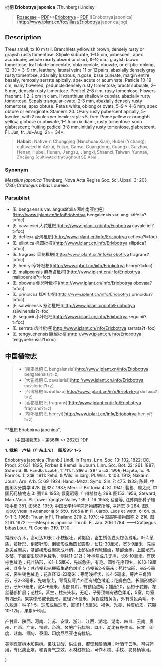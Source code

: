 枇杷 **Eriobotrya japonica** (Thunberg) Lindley

> [Rosaceae](http://www.iplant.cn/info/Rosaceae?t=foc) - [PDF](http://www.iplant.cn/foc/pdf/Rosaceae.pdf)>>[Eriobotrya](http://www.iplant.cn/info/Eriobotrya?t=foc) - [PDF](http://www.iplant.cn/foc/pdf/Eriobotrya.pdf)
![Eriobotrya japonica](http://www.iplant.cn/foc/illast/Eriobotrya japonica.jpg)

## Description

Trees small, to 10 m tall. Branchlets yellowish brown, densely rusty or grayish rusty tomentose. Stipule subulate, 1–1.5 cm, pubescent, apex acuminate; petiole nearly absent or short, 6–10 mm, grayish brown tomentose; leaf blade lanceolate, oblanceolate, obovate, or elliptic-oblong, 12–30 × 3–9 cm, leathery, lateral veins 11 or 12 pairs, abaxially densely gray rusty tomentose, adaxially lustrous, rugose, base cuneate, margin entire basally, remotely serrate apically, apex acute or acuminate. Panicle 10–19 cm, many flowered; peduncle densely rusty tomentose; bracts subulate, 2–5 mm, densely rusty tomentose. Pedicel 2–8 mm, rusty tomentose. Flowers fragrant, 1.2–2 cm in diam. Hypanthium shallowly cupular, abaxially rusty tomentose. Sepals triangular-ovate, 2–3 mm, abaxially densely rusty tomentose, apex obtuse. Petals white, oblong or ovate, 5–9 × 4–6 mm, apex obtuse or emarginate. Stamens 20. Ovary rusty pubescent apically, 5-loculed, with 2 ovules per locule; styles 5, free. Pome yellow or orangish yellow, globose or obovate, 1–1.5 cm in diam., rusty tomentose, soon glabrescent; fruiting pedicel 3–8 mm, initially rusty tomentose, glabrescent. Fl. Jun, fr. Jul–Aug. 2n = 34*.

> **Habait** : 
> Native in Chongqing (Nanchuan Xian), Hubei (Yichang); cultivated in Anhui, Fujian, Gansu, Guangdong, Guangxi, Guizhou, Henan, Hubei, Hunan, Jiangsu, Jiangxi, Shaanxi, Taiwan, Yunnan, Zhejiang [cultivated throughout SE Asia].

### Synonym
*Mespilus japonica* Thunberg, Nova Acta Regiae Soc. Sci. Upsal. 3: 208. 1780; *Crataegus bibas* Loureiro.

### Parsublist

* [E.  bengalensis var. angustifolia  窄叶南亚枇杷](http://www.iplant.cn/info/Eriobotrya bengalensis var. angustifolia?t=foc)
* [E.  cavaleriei  大花枇杷](http://www.iplant.cn/info/Eriobotrya cavaleriei?t=foc)
* [E.  deflexa  台湾枇杷](http://www.iplant.cn/info/Eriobotrya deflexa?t=foc)
* [E.  elliptica  椭圆批把](http://www.iplant.cn/info/Eriobotrya elliptica?t=foc)
* [E.  fragrans  香花枇杷](http://www.iplant.cn/info/Eriobotrya fragrans?t=foc)
* [E.  henryi  窄叶枇杷](http://www.iplant.cn/info/Eriobotrya henryi?t=foc)
* [E.  malipoensis  麻栗坡枇杷](http://www.iplant.cn/info/Eriobotrya malipoensis?t=foc)
* [E.  obovata  倒卵叶枇杷](http://www.iplant.cn/info/Eriobotrya obovata?t=foc)
* [E.  prinoides  栎叶枇杷](http://www.iplant.cn/info/Eriobotrya prinoides?t=foc)
* [E.  salwinensis  怒江枇杷](http://www.iplant.cn/info/Eriobotrya salwinensis?t=foc)
* [E.  seguinii  小叶枇杷](http://www.iplant.cn/info/Eriobotrya seguinii?t=foc)
* [E.  serrata  齿叶枇杷](http://www.iplant.cn/info/Eriobotrya serrata?t=foc)
* [E.  tengyuehensis  腾越枇杷](http://www.iplant.cn/info/Eriobotrya tengyuehensis?t=foc)

## 中国植物志

> * [南亚枇杷  E.  bengalensis](http://www.iplant.cn/info/Eriobotrya bengalensis?t=z)
> * [大花枇杷  E.  cavaleriei](http://www.iplant.cn/info/Eriobotrya cavaleriei?t=z)
> * [台湾枇杷  E.  deflexa](http://www.iplant.cn/info/Eriobotrya deflexa?t=z)
> * [香花枇杷  E.  fragrans](http://www.iplant.cn/info/Eriobotrya fragrans?t=z)
> * [窄叶枇杷  E.  henryi](http://www.iplant.cn/info/Eriobotrya henryi?t=z)

**枇杷 Eriobotrya japonica",

* [《中国植物志》](http://www.iplant.cn/frps)- [第36卷](http://www.iplant.cn/frps/vol/36) >> 262页 [PDF](http://www.iplant.cn/frps/pdf/36/262.PDF)

**1. 枇杷　卢桔（广东土名）　图版35: 1-5**

Eriobotrya japonica (Thunb.) Lindl. in Trans. Linn. Soc. 13: 102. 1822; DC. Prodr. 2: 631. 1825; Forbes & Hemsl. in Journ. Linn. Soc. Bot. 23: 261. 1887; Schneid. Ill. Handb. Laubh. 1: 711. f. 386 a. 394 a-a2. 1906; Hayata, Ic. Pl. Formos. 1: 248. 1911: Rehd. & Wils. in Sarg. Pl. Wils. 1: 103. 1912; Nakai in Journ. Arn. Arb. 5: 69. 1924; Hand.-Mazz. Symb. Sin. 7: 475. 1933; 陈嵘, 中国树木分类学 428. 图327. 1937; Merr. in Brittonia 4: 81. 1941; 裴鉴、周太炎, 中国药用植物志 3: 图116. 1953; 侯宽昭等, 广州植物志 298. 图153. 1956; Steward, Man. Vasc. Pl. Lower Yangtze Valley 169. f. 16. 1958; 裴鉴等, 江苏南部种子植物手册 351. 图562. 1959; 中国医学科学院药物研究所等, 中药志 3: 284. 图8. 1960; Vidal in Adansonia 5: 550. 1965 & in Fl. Carob. Laos et Vietn. 6: 64. pl. 9: 1-3. 1968; Thuan in Fl. Thailand 2(1): 2. 1970; 中国高等植物图鉴 2: 216. 图2161. 1972. ——Mespilus japonica Thunb. Fl. Jap. 206. 1784. ——Crataegus bibas Lour. Fl. Cochin. 319. 1790.

常绿小乔木，高可达10米；小枝粗壮，黄褐色，密生锈色或灰棕色绒毛。叶片革质，披针形、倒披针形、倒卵形或椭圆长圆形，长12-30厘米，宽3-9厘米，先端急尖或渐尖，基部楔形或渐狭成叶柄，上部边缘有疏锯齿，基部全缘，上面光亮，多皱，下面密生灰棕色绒毛，侧脉11-21对；叶柄短或几无柄，长6-10毫米，有灰棕色绒毛；托叶钻形，长1-1.5厘米，先端急尖，有毛。圆锥花序顶生，长10-19厘米，具多花；总花梗和花梗密生锈色绒毛；花梗长2-8毫米；苞片钻形，长2-5毫米，密生锈色绒毛；花直径12-20毫米；萼筒浅杯状，长4-5毫米，萼片三角卵形，长2-3毫米，先端急尖，萼筒及萼片外面有锈色绒毛；花瓣白色，长圆形或卵形，长5-9毫米，宽4-6毫米，基部具爪，有锈色绒毛；雄蕊20，远短于花瓣，花丝基部扩展；花柱5，离生，柱头头状，无毛，子房顶端有锈色柔毛，5室，每室有2胚珠。果实球形或长圆形，直径2-5厘米，黄色或桔黄色，外有锈色柔毛，不久脱落；种子1-5，球形或扁球形，直径1-1.5厘米，褐色，光亮，种皮纸质。花期10-12月，果期5-6月。

产甘肃、陕西、河南、江苏、安徽、浙江、江西、湖北、湖南、四川、云南、贵州、广西、广东、福建、台湾。各地广行栽培，四川、湖北有野生者。日本、印度、越南、缅甸、泰国、印度尼西亚也有栽培。

美丽观赏树木和果树。果味甘酸，供生食、蜜饯和酿酒用；叶晒干去毛，可供药用，有化痰止咳，和胃降气之效。木材红棕色，可作木梳、手杖、农具柄等用。

}